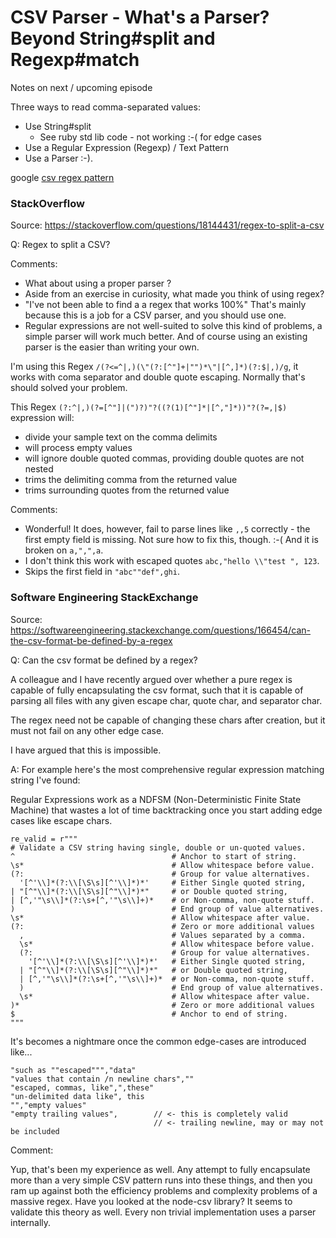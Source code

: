 # CSV Parser  - What's a Parser? Beyond String#split and Regexp#match

Notes on next / upcoming episode

Three ways to read comma-separated values:

- Use String#split
  - See ruby std lib code - not working :-( for edge cases
- Use a Regular Expression (Regexp) / Text Pattern 
- Use a Parser :-).


google [csv regex pattern](https://google.com/search?q=csv+regex+pattern)



### StackOverflow

Source: https://stackoverflow.com/questions/18144431/regex-to-split-a-csv

Q: Regex to split a CSV?


Comments:

- What about using a proper parser ? 
- Aside from an exercise in curiosity, what made you think of using regex?
- "I've not been able to find a a regex that works 100%" 
  That's mainly because this is a job for a CSV parser, and you should use one.
- Regular expressions are not well-suited to solve this kind of problems, a simple parser will work much better.
  And of course using an existing parser is the easier than writing your own.


<!-- break -->


I'm using this
Regex `/(?<=^|,)(\"(?:[^"]+|"")*\"|[^,]*)(?:$|,)/g`, 
it works with coma separator and double quote escaping. Normally that's should solved your problem.


<!-- break -->

This Regex `(?:^|,)(?=[^"]|(")?)"?((?(1)[^"]*|[^,"]*))"?(?=,|$)`
expression will:

- divide your sample text on the comma delimits
- will process empty values
- will ignore double quoted commas, providing double quotes are not nested
- trims the delimiting comma from the returned value
- trims surrounding quotes from the returned value

Comments:

- Wonderful! It does, however, fail to parse lines like `,,5` correctly - 
  the first empty field is missing. Not sure how to fix this, though. :-( And it is broken on `a,",",a`.
- I don't think this work with escaped quotes `abc,"hello \\"test ", 123`.
- Skips the first field in `"abc""def",ghi`.





### Software Engineering StackExchange


Source: https://softwareengineering.stackexchange.com/questions/166454/can-the-csv-format-be-defined-by-a-regex

Q: Can the csv format be defined by a regex?

A colleague and I have recently argued over whether a pure regex is capable of fully encapsulating the csv format, 
such that it is capable of parsing all files with any given escape char, quote char, and separator char.

The regex need not be capable of changing these chars after creation, but it must not fail on any other edge case.

I have argued that this is impossible. 



A: For example here's the most comprehensive regular expression matching string I've found:

Regular Expressions work as a NDFSM (Non-Deterministic Finite State Machine) 
that wastes a lot of time backtracking once you start adding edge cases like escape chars.


```
re_valid = r"""
# Validate a CSV string having single, double or un-quoted values.
^                                   # Anchor to start of string.
\s*                                 # Allow whitespace before value.
(?:                                 # Group for value alternatives.
  '[^'\\]*(?:\\[\S\s][^'\\]*)*'     # Either Single quoted string,
| "[^"\\]*(?:\\[\S\s][^"\\]*)*"     # or Double quoted string,
| [^,'"\s\\]*(?:\s+[^,'"\s\\]+)*    # or Non-comma, non-quote stuff.
)                                   # End group of value alternatives.
\s*                                 # Allow whitespace after value.
(?:                                 # Zero or more additional values
  ,                                 # Values separated by a comma.
  \s*                               # Allow whitespace before value.
  (?:                               # Group for value alternatives.
    '[^'\\]*(?:\\[\S\s][^'\\]*)*'   # Either Single quoted string,
  | "[^"\\]*(?:\\[\S\s][^"\\]*)*"   # or Double quoted string,
  | [^,'"\s\\]*(?:\s+[^,'"\s\\]+)*  # or Non-comma, non-quote stuff.
  )                                 # End group of value alternatives.
  \s*                               # Allow whitespace after value.
)*                                  # Zero or more additional values
$                                   # Anchor to end of string.
"""
```

It's becomes a nightmare once the common edge-cases are introduced like...

```
"such as ""escaped""","data"
"values that contain /n newline chars",""
"escaped, commas, like",",these"
"un-delimited data like", this
"","empty values"
"empty trailing values",        // <- this is completely valid
                                // <- trailing newline, may or may not be included
```

Comment:

Yup, that's been my experience as well. Any attempt to fully encapsulate more than a very simple CSV pattern
runs into these things, and then you ram up against both the efficiency problems and complexity problems of a massive regex.
Have you looked at the node-csv library? It seems to validate this theory as well.
Every non trivial implementation uses a parser internally. 




